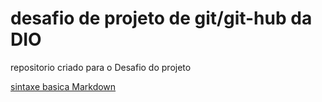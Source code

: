 # desafio de projeto de git/git-hub da DIO
repositorio criado para o Desafio do projeto

[sintaxe basica Markdown](https://www.markdownguide.org/basic-syntax/)
